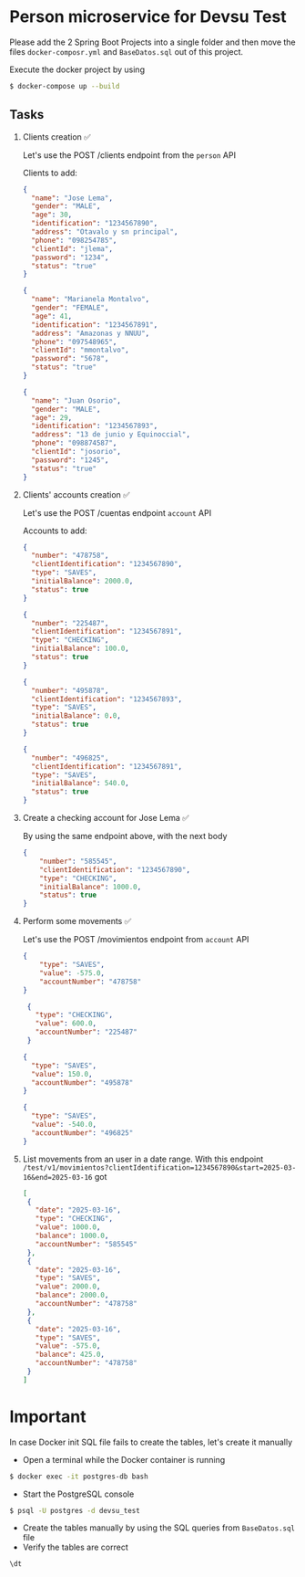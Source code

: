 # Person microservice for Devsu Test

Please add the 2 Spring Boot Projects into a single folder and then move the files `docker-composr.yml` and `BaseDatos.sql`
out of this project.

Execute the docker project by using
```bash
$ docker-compose up --build
```
## Tasks

1. Clients creation &#x2705;
    
    Let's use the POST /clients endpoint from the `person` API
    
    Clients to add:
    ```json
    {
      "name": "Jose Lema",
      "gender": "MALE",
      "age": 30,
      "identification": "1234567890",
      "address": "Otavalo y sn principal",
      "phone": "098254785",
      "clientId": "jlema",
      "password": "1234",
      "status": "true"
    }
    ```
    ```json
    {
      "name": "Marianela Montalvo",
      "gender": "FEMALE",
      "age": 41,
      "identification": "1234567891",
      "address": "Amazonas y NNUU",
      "phone": "097548965",
      "clientId": "mmontalvo",
      "password": "5678",
      "status": "true"
    }
    ```
    ```json
    {
      "name": "Juan Osorio",
      "gender": "MALE",
      "age": 29,
      "identification": "1234567893",
      "address": "13 de junio y Equinoccial",
      "phone": "098874587",
      "clientId": "josorio",
      "password": "1245",
      "status": "true"
    }
    ```

2. Clients' accounts creation &#x2705;

    Let's use the POST /cuentas endpoint `account` API

    Accounts to add:
    ```json
    {
      "number": "478758",
      "clientIdentification": "1234567890",
      "type": "SAVES",
      "initialBalance": 2000.0,
      "status": true
    }
    ```
    ```json
    {
      "number": "225487",
      "clientIdentification": "1234567891",
      "type": "CHECKING",
      "initialBalance": 100.0,
      "status": true
    }
    ```
    ```json
    {
      "number": "495878",
      "clientIdentification": "1234567893",
      "type": "SAVES",
      "initialBalance": 0.0,
      "status": true
    }
    ```
    ```json
    {
      "number": "496825",
      "clientIdentification": "1234567891",
      "type": "SAVES",
      "initialBalance": 540.0,
      "status": true
    }
    
    ```

3. Create a checking account for Jose Lema &#x2705;
    
    By using the same endpoint above, with the next body
    ```json
    {
        "number": "585545",
        "clientIdentification": "1234567890",
        "type": "CHECKING",
        "initialBalance": 1000.0,
        "status": true
    }
    ```

4. Perform some movements &#x2705;
    
    Let's use the POST /movimientos endpoint from `account` API
    ```json
    {
        "type": "SAVES",
        "value": -575.0,
        "accountNumber": "478758"
    }
    ```
   ```json
    {
      "type": "CHECKING",
      "value": 600.0,
      "accountNumber": "225487"
    }
    ```
    ```json
    {
      "type": "SAVES",
      "value": 150.0,
      "accountNumber": "495878"
    }
    ```
    ```json
    {
      "type": "SAVES",
      "value": -540.0,
      "accountNumber": "496825"
    }
    ```

5. List movements from an user in a date range.
   With this endpoint `/test/v1/movimientos?clientIdentification=1234567890&start=2025-03-16&end=2025-03-16` got
   ```json
   [
    {
      "date": "2025-03-16",
      "type": "CHECKING",
      "value": 1000.0,
      "balance": 1000.0,
      "accountNumber": "585545"
    },
    {
      "date": "2025-03-16",
      "type": "SAVES",
      "value": 2000.0,
      "balance": 2000.0,
      "accountNumber": "478758"
    },
    {
      "date": "2025-03-16",
      "type": "SAVES",
      "value": -575.0,
      "balance": 425.0,
      "accountNumber": "478758"
    }
   ]
   ```

# Important

In case Docker init SQL file fails to create the tables, let's create it manually

- Open a terminal while the Docker container is running
```bash
$ docker exec -it postgres-db bash
```

- Start the PostgreSQL console
```bash
$ psql -U postgres -d devsu_test
```

- Create the tables manually by using the SQL queries from `BaseDatos.sql` file
- Verify the tables are correct
```sql
\dt
```